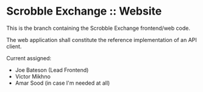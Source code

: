 # Scrobble Exchange :: Website

This is the branch containing the Scrobble Exchange frontend/web code.

The web application shall constitute the reference implementation of an API client.

Current assigned:

* Joe Bateson (Lead Frontend)
* Victor Mikhno
* Amar Sood (in case I'm needed at all)